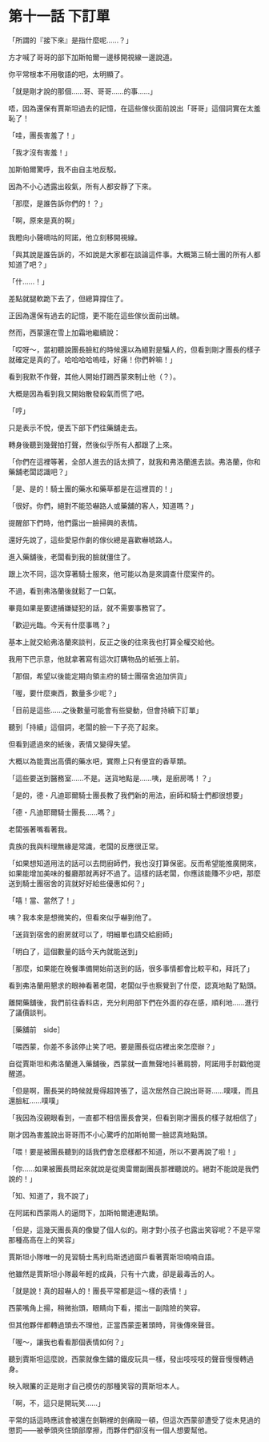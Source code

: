 # 第十一話 下訂單

「所謂的『接下來』是指什麼呢......？」

方才喊了哥哥的部下加斯帕爾一邊移開視線一邊說道。

你平常根本不用敬語的吧，太明顯了。

「就是剛才說的那個......哥、哥哥......的事......」

唔，因為還保有賈斯坦過去的記憶，在這些傢伙面前說出「哥哥」這個詞實在太羞恥了！

「哇，團長害羞了！」

「我才沒有害羞！」

加斯帕爾驚呼，我不由自主地反駁。

因為不小心透露出殺氣，所有人都安靜了下來。

「那麼，是誰告訴你們的！？」

「啊，原來是真的啊」

我瞪向小聲嘀咕的阿諾，他立刻移開視線。

「與其說是誰告訴的，不如說是大家都在談論這件事。大概第三騎士團的所有人都知道了吧？」

「什......！」

差點就腿軟跪下去了，但總算撐住了。

正因為還保有過去的記憶，更不能在這些傢伙面前出醜。

然而，西蒙還在雪上加霜地繼續說：

「哎呀～，當初聽說團長臉紅的時候還以為絕對是騙人的，但看到剛才團長的樣子就確定是真的了。哈哈哈哈嗚哇，好痛！你們幹嘛！」

看到我默不作聲，其他人開始打踢西蒙來制止他（？）。

大概是因為看到我又開始散發殺氣而慌了吧。

「哼」

只是表示不悅，便丟下部下們往藥舖走去。

轉身後聽到幾聲拍打聲，然後似乎所有人都跟了上來。

「你們在這裡等著，全部人進去的話太擠了，就我和弗洛蘭進去談。弗洛蘭，你和藥舖老闆認識吧？」

「是、是的！騎士團的藥水和藥草都是在這裡買的！」

「很好。你們，絕對不能恐嚇路人或藥舖的客人，知道嗎？」

提醒部下們時，他們露出一臉掃興的表情。

還好先說了，這些愛惡作劇的傢伙總是喜歡嚇唬路人。

進入藥舖後，老闆看到我的臉就僵住了。

跟上次不同，這次穿著騎士服來，他可能以為是來調查什麼案件的。

不過，看到弗洛蘭後就鬆了一口氣。

畢竟如果是要逮捕嫌疑犯的話，就不需要事務官了。

「歡迎光臨。今天有什麼事嗎？」

基本上就交給弗洛蘭來談判，反正之後的往來我也打算全權交給他。

我用下巴示意，他就拿著寫有這次訂購物品的紙張上前。

「那個，希望以後能定期向領主府的騎士團宿舍追加供貨」

「喔，要什麼東西，數量多少呢？」

「目前是這些......之後數量可能會有些變動，但會持續下訂單」

聽到「持續」這個詞，老闆的臉一下子亮了起來。

但看到遞過來的紙後，表情又變得失望。

大概以為能賣出高價的藥水吧，實際上只有便宜的香草類。

「這些要送到醫務室......不是。送貨地點是......咦，是廚房嗎！？」

「是的，德・凡迪耶爾騎士團長教了我們新的用法，廚師和騎士們都很想要」

「德・凡迪耶爾騎士團長......嗎？」

老闆張著嘴看著我。

貴族的我與料理無緣是常識，老闆的反應很正常。

「如果想知道用法的話可以去問廚師們，我也沒打算保密。反而希望能推廣開來，如果能增加美味的餐廳那就再好不過了。這樣的話老闆，你應該能賺不少吧，那麼送到騎士團宿舍的貨就好好給些優惠如何？」

「嘻！當、當然了！」

咦？我本來是想微笑的，但看來似乎嚇到他了。

「送貨到宿舍的廚房就可以了，明細單也請交給廚師」

「明白了，這個數量的話今天內就能送到」

「那麼，如果能在晚餐準備開始前送到的話，很多事情都會比較平和，拜託了」

看到弗洛蘭用懇求的眼神看著老闆，老闆似乎也察覺到了什麼，認真地點了點頭。

離開藥舖後，我們前往香料店，充分利用部下們在外面的存在感，順利地......進行了議價談判。

［藥舖前　side］

「喂西蒙，你差不多該停止笑了吧。要是團長從店裡出來怎麼辦？」

自從賈斯坦和弗洛蘭進入藥舖後，西蒙就一直無聲地抖著肩膀，阿諾用手肘戳他提醒道。

「但是啊，團長哭的時候就覺得超誇張了，這次居然自己說出哥哥......噗噗，而且還臉紅......噗噗」

「我因為沒親眼看到，一直都不相信團長會哭，但看到剛才團長的樣子就相信了」

剛才因為害羞說出哥哥而不小心驚呼的加斯帕爾一臉認真地點頭。

「喂！要是被團長聽到的話我們會怎麼樣都不知道，所以不要再說了啦！」

「你......如果被團長問起來就說是從奧雷爾副團長那裡聽說的。絕對不能說是我們說的！」

「知、知道了，我不說了」

在阿諾和西蒙兩人的逼問下，加斯帕爾連連點頭。

「但是，這幾天團長真的像變了個人似的。剛才對小孩子也露出笑容呢？不是平常那種高高在上的笑容」

賈斯坦小隊唯一的見習騎士馬利烏斯透過窗戶看著賈斯坦喃喃自語。

他雖然是賈斯坦小隊最年輕的成員，只有十六歲，卻是最毒舌的人。

「就是說！真的超嚇人的！團長平常都是這～樣的表情！」

西蒙嘴角上揚，稍微抬頭，眼睛向下看，擺出一副陰險的笑容。

但其他夥伴都轉過頭去不理他，正當西蒙歪著頭時，背後傳來聲音。

「喔～，讓我也看看那個表情如何？」

聽到賈斯坦這麼說，西蒙就像生鏽的鐵皮玩具一樣，發出吱吱吱的聲音慢慢轉過身。

映入眼簾的正是剛才自己模仿的那種笑容的賈斯坦本人。

「啊，不，這只是開玩笑......」

平常的話這時應該會被還在劍鞘裡的劍痛毆一頓，但這次西蒙卻遭受了從未見過的懲罰——被拳頭夾住頭部摩擦，而夥伴們卻沒有一個人想要幫他。